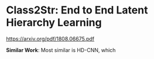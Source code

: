 # Class2Str: End to End Latent Hierarchy Learning
https://arxiv.org/pdf/1808.06675.pdf

**Similar Work**: Most similar is HD-CNN, which 
<!--stackedit_data:
eyJoaXN0b3J5IjpbLTIxNDY0MzI0NTFdfQ==
-->